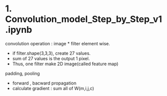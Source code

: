 # 1. Convolution_model_Step_by_Step_v1.ipynb
convolution operation : image * filter element wise.
- if filter.shape(3,3,3), create 27 values.
- sum of 27 values is the output 1 pixel.
- Thus, one filter make 2D image(called feature map)

padding, pooling
- forward , bacward propagation
- calculate gradient : sum all of W(m,i,j,c)
